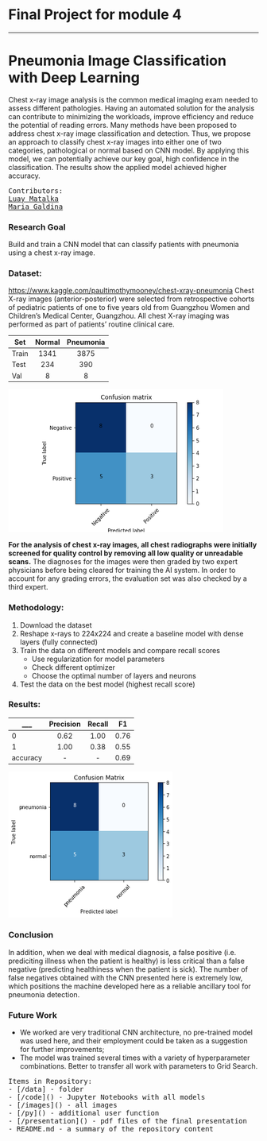 # Final Project for module 4
----------------
# Pneumonia Image Classification with Deep Learning

Chest x-ray image analysis is the common medical imaging exam needed to assess different pathologies. Having an automated solution for the analysis can contribute to minimizing the workloads, improve efficiency and reduce the potential of reading errors. Many methods have been proposed to address chest x-ray image classification and detection.  Thus, we propose an approach to classify chest x-ray images into either one of two categories, pathological or normal based on CNN model. By applying this model, we can potentially achieve our key goal, high confidence in the classification. The results show the applied model achieved higher accuracy. 

<pre>
Contributors:
<a href=https://github.com/luaymatalka/>Luay Matalka</a>
<a href=https://github.com/Galdina>Maria Galdina</a>
</pre>
 
### Research Goal

Build and train a CNN model that can classify patients with pneumonia using a chest x-ray image.

### Dataset:

https://www.kaggle.com/paultimothymooney/chest-xray-pneumonia
Chest X-ray images (anterior-posterior) were selected from retrospective cohorts of pediatric patients of one to five years old from Guangzhou Women and Children’s Medical Center, Guangzhou. All chest X-ray imaging was performed as part of patients’ routine clinical care.
  
Set | Normal | Pneumonia |
--- | :---: | :---: | 
Train | 1341 |3875 |
Test | 234 | 390 |
Val | 8 | 8 | 

![](/img/conf.png)

**For the analysis of chest x-ray images, all chest radiographs were initially screened for quality control by removing all low quality or unreadable scans.** The diagnoses for the images were then graded by two expert physicians before being cleared for training the AI system. In order to account for any grading errors, the evaluation set was also checked by a third expert.


### Methodology:

1. Download the dataset 
2. Reshape x-rays to 224x224 and create a baseline model with dense layers (fully connected)
3. Train the data on different models and compare recall scores
    - Use regularization for model parameters
    - Check different optimizer 
    - Сhoose the optimal number of layers and neurons
4. Test the data on the best model (highest recall score)


### Results:

___ | Precision | **Recall** | F1 | 
--- | :---: | :---: | :---: | 
0 | 0.62 | 1.00 | 0.76 | 
1 | 1.00 | 0.38| 0.55 | 
accuracy | - | - | 0.69 | 

![](images/confusion_matrix.png 'Confusion Matrix')

### Conclusion

In addition, when we deal with medical diagnosis, a false positive (i.e. prediciting illness when the patient is healthy) is less critical than a false negative (predicting healthiness when the patient is sick). The number of false negatives obtained with the CNN presented here is extremely low, which positions the machine developed here as a reliable ancillary tool for pneumonia detection.

### Future Work
- We worked are very traditional CNN architecture, no pre-trained model was used here, and their employment could be taken as a suggestion for further improvements;
 - The model was trained several times with a variety of hyperparameter combinations. Better to transfer all work with parameters to Grid Search.
 
 
<pre>
Items in Repository:
- [/data] - folder
- [/code]() - Jupyter Notebooks with all models
- [/images]() - all images
- [/py]() - additional user function
- [/presentation]() - pdf files of the final presentation
- README.md - a summary of the repository content
</pre>
